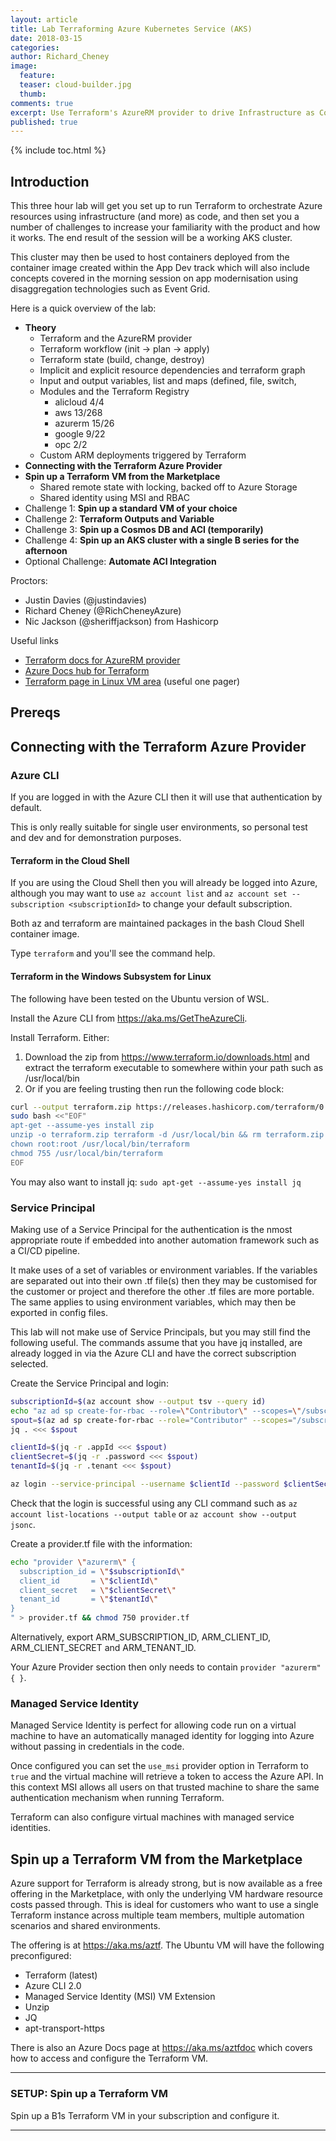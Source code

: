 ```yaml
---
layout: article
title: Lab Terraforming Azure Kubernetes Service (AKS)
date: 2018-03-15
categories: 
author: Richard_Cheney
image:
  feature: 
  teaser: cloud-builder.jpg
  thumb: 
comments: true
excerpt: Use Terraform's AzureRM provider to drive Infrastructure as Code.
published: true
---
```


{% include toc.html %}

## Introduction

This three hour lab will get you set up to run Terraform to orchestrate Azure resources using infrastructure (and more) as code, and then set you a number of challenges to increase your familiarity with the product and how it works.  The end result of the session will be a working AKS cluster.

This cluster may then be used to host containers deployed from the container image created within the App Dev track which will also include concepts covered in the morning session on app modernisation using disaggregation technologies such as Event Grid.

Here is a quick overview of the lab:

* **Theory**
  * Terraform and the AzureRM provider
  * Terraform workflow (init -> plan -> apply)
  * Terraform state (build, change, destroy)
  * Implicit and explicit resource dependencies and terraform graph
  * Input and output variables, list and maps (defined, file, switch, 
  * Modules and the Terraform Registry
    * alicloud 4/4
    * aws 13/268
    * azurerm 15/26
    * google 9/22
    * opc 2/2
  * Custom ARM deployments triggered by Terraform
* **Connecting with the Terraform Azure Provider**
* **Spin up a Terraform VM from the Marketplace**
  * Shared remote state with locking, backed off to Azure Storage
  * Shared identity using MSI and RBAC
* Challenge 1: **Spin up a standard VM of your choice**
* Challenge 2: **Terraform Outputs and Variable**
* Challenge 3: **Spin up a Cosmos DB and ACI (temporarily)**
* Challenge 4: **Spin up an AKS cluster with a single B series for the afternoon**
* Optional Challenge: **Automate ACI Integration**

Proctors:

* Justin Davies (@justindavies)
* Richard Cheney (@RichCheneyAzure)
* Nic Jackson (@sheriffjackson) from Hashicorp

Useful links

* [Terraform docs for AzureRM provider](https://aka.ms/terraform)
* [Azure Docs hub for Terraform](https://docs.microsoft.com/en-gb/azure/terraform/)
* [Terraform page in Linux VM area](https://aka.ms/terraformdocs) (useful one pager)

## Prereqs

## Connecting with the Terraform Azure Provider

### Azure CLI

If you are logged in with the Azure CLI then it will use that authentication by default.

This is only really suitable for single user environments, so personal test and dev and for demonstration purposes.

#### Terraform in the Cloud Shell

If you are using the Cloud Shell then you will already be logged into Azure, although you may want to use `az account list` and `az account set --subscription <subscriptionId>` to change your default subscription.

Both az and terraform are maintained packages in the bash Cloud Shell container image.

Type `terraform` and you'll see the command help.

#### Terraform in the Windows Subsystem for Linux

The following have been tested on the Ubuntu version of WSL.

Install the Azure CLI from <https://aka.ms/GetTheAzureCli>.

Install Terraform.  Either:

1. Download the zip from <https://www.terraform.io/downloads.html> and extract the terraform executable to somewhere within your path such as /usr/local/bin
2. Or if you are feeling trusting then run the following code block:

```bash
curl --output terraform.zip https://releases.hashicorp.com/terraform/0.11.3/terraform_0.11.3_linux_amd64.zip
sudo bash <<"EOF"
apt-get --assume-yes install zip
unzip -o terraform.zip terraform -d /usr/local/bin && rm terraform.zip
chown root:root /usr/local/bin/terraform
chmod 755 /usr/local/bin/terraform
EOF
```

You may also want to install jq: `sudo apt-get --assume-yes install jq`

### Service Principal

Making use of a Service Principal for the authentication is the nmost appropriate route if embedded into another automation framework such as a CI/CD pipeline.

It make uses of a set of variables or environment variables. If the  variables are separated out into their own .tf file(s) then they may be customised for the customer or project and therefore the other .tf files are more portable. The same applies to using environment variables, which may then be exported in config files.

This lab will not make use of Service Principals, but you may still find the following useful. The commands assume that you have jq installed, are already logged in via the Azure CLI and have the correct subscription selected.

Create the Service Principal and login:

```bash
subscriptionId=$(az account show --output tsv --query id)
echo "az ad sp create-for-rbac --role=\"Contributor\" --scopes=\"/subscriptions/$subscriptionId\""
spout=$(az ad sp create-for-rbac --role="Contributor" --scopes="/subscriptions/$subscriptionId" --output json)
jq . <<< $spout

clientId=$(jq -r .appId <<< $spout)
clientSecret=$(jq -r .password <<< $spout)
tenantId=$(jq -r .tenant <<< $spout)

az login --service-principal --username $clientId --password $clientSecret --tenant $tenantId --output json
```

Check that the login is successful using any CLI command such as `az account list-locations --output table` or `az account show --output jsonc`.

Create a provider.tf file with the information:

```bash
echo "provider \"azurerm\" {
  subscription_id = \"$subscriptionId\"
  client_id       = \"$clientId\"
  client_secret   = \"$clientSecret\"
  tenant_id       = \"$tenantId\"
}
" > provider.tf && chmod 750 provider.tf
```

Alternatively, export ARM_SUBSCRIPTION_ID, ARM_CLIENT_ID, ARM_CLIENT_SECRET and ARM_TENANT_ID.

Your Azure Provider section then only needs to contain `provider "azurerm" { }`.

### Managed Service Identity

Managed Service Identity is perfect for allowing code run on a virtual machine to have an automatically managed identity for logging into Azure without passing in credentials in the code.   

Once configured you can set the `use_msi` provider option in Terraform to `true` and the virtual machine will retrieve a token to access the Azure API.  In this context MSI allows all users on that trusted machine to share the same authentication mechanism when running Terraform.

Terraform can also configure virtual machines with managed service identities.

## Spin up a Terraform VM from the Marketplace

Azure support for Terraform is already strong, but is now available as a free offering in the Marketplace, with only the underlying VM hardware resource costs passed through. This is ideal for customers who want to use a single Terraform instance across multiple team members, multiple automation scenarios and shared environments.

The offering is at <https://aka.ms/aztf>. The Ubuntu VM will have the following preconfigured:

* Terraform (latest)
* Azure CLI 2.0
* Managed Service Identity (MSI) VM Extension
* Unzip
* JQ
* apt-transport-https

There is also an Azure Docs page at <https://aka.ms/aztfdoc> which covers how to access and configure the Terraform VM.

--------------

### **SETUP: Spin up a Terraform VM**

Spin up a B1s Terraform VM in your subscription and configure it.

--------------

